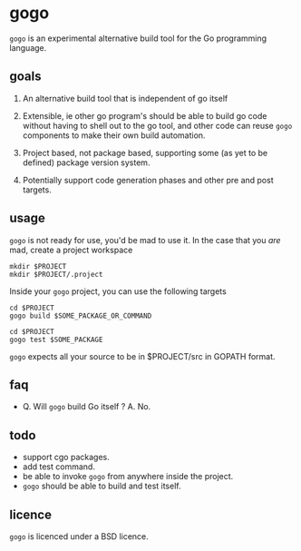 gogo
====

`gogo` is an experimental alternative build tool for the Go programming language.

goals
-----

 1. An alternative build tool that is independent of go itself

 2. Extensible, ie other go program's should be able to build go code without having to shell out to the go tool, and other code can reuse `gogo` components to make their own build automation.

 3. Project based, not package based, supporting some (as yet to be defined) package version system.

 4. Potentially support code generation phases and other pre and post targets.

usage
-----

`gogo` is not ready for use, you'd be mad to use it. In the case that you _are_ mad, create a project workspace 

    mkdir $PROJECT
    mkdir $PROJECT/.project

Inside your `gogo` project, you can use the following targets

    cd $PROJECT
    gogo build $SOME_PACKAGE_OR_COMMAND

    cd $PROJECT
    gogo test $SOME_PACKAGE

`gogo` expects all your source to be in $PROJECT/src in GOPATH format.

faq
---

 * Q. Will `gogo` build Go itself ? A. No.

todo
----

 * support cgo packages.
 * add test command.
 * be able to invoke `gogo` from anywhere inside the project.
 * `gogo` should be able to build and test itself.

licence
-------

`gogo` is licenced under a BSD licence.
